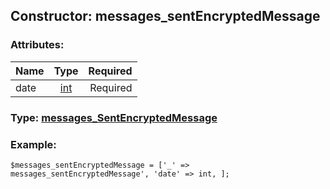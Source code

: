 ## Constructor: messages\_sentEncryptedMessage  

### Attributes:

| Name     |    Type       | Required |
|----------|:-------------:|---------:|
|date|[int](../types/int.md) | Required|


### Type: [messages\_SentEncryptedMessage](../types/messages\_SentEncryptedMessage.md)

### Example:


```
$messages_sentEncryptedMessage = ['_' => messages_sentEncryptedMessage', 'date' => int, ];
```
